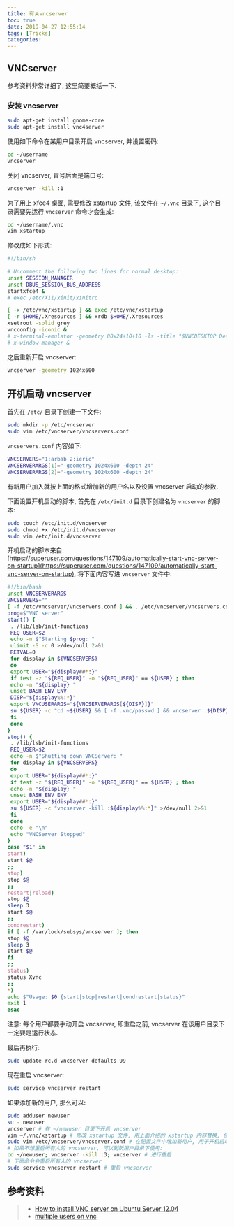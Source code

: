 ```yaml
---
title: 有关vncserver
toc: true
date: 2019-04-27 12:55:14
tags: [Tricks]
categories:
---
```


## VNCserver

参考资料非常详细了, 这里简要概括一下.

### 安装 vncserver

```bash
sudo apt-get install gnome-core
sudo apt-get install vnc4server
```

使用如下命令在某用户目录开启 vncserver, 并设置密码:

```bash
cd ~/username
vncserver
```

关闭 vncserver, 冒号后面是端口号:

```bash
vncserver -kill :1
```

为了用上 xfce4 桌面, 需要修改 xstartup 文件, 该文件在 `~/.vnc` 目录下, 这个目录需要先运行 `vncserver` 命令才会生成:

```bash
cd ~/username/.vnc
vim xstartup
```

修改成如下形式:

```bash
#!/bin/sh
 
# Uncomment the following two lines for normal desktop:
unset SESSION_MANAGER
unset DBUS_SESSION_BUS_ADDRESS
startxfce4 &
# exec /etc/X11/xinit/xinitrc

[ -x /etc/vnc/xstartup ] && exec /etc/vnc/xstartup
[ -r $HOME/.Xresources ] && xrdb $HOME/.Xresources
xsetroot -solid grey
vncconfig -iconic &
# x-terminal-emulator -geometry 80x24+10+10 -ls -title "$VNCDESKTOP Desktop" &
# x-window-manager &
```

之后重新开启 vncserver:

```bash
vncserver -geometry 1024x600
```

## 开机启动 vncserver

首先在 `/etc/` 目录下创建一下文件:

```bash
sudo mkdir -p /etc/vncserver
sudo vim /etc/vncserver/vncservers.conf
```

`vncservers.conf` 内容如下:

```bash
VNCSERVERS="1:arbab 2:ieric"
VNCSERVERARGS[1]="-geometry 1024x600 -depth 24"
VNCSERVERARGS[2]="-geometry 1024x600 -depth 24"
```

有新用户加入就按上面的格式增加新的用户名以及设置 vncserver 启动的参数.

下面设置开机启动的脚本, 首先在 `/etc/init.d` 目录下创建名为 `vncserver` 的脚本:

```bash
sudo touch /etc/init.d/vncserver
sudo chmod +x /etc/init.d/vncserver
sudo vim /etc/init.d/vncserver
```

开机启动的脚本来自: [https://superuser.com/questions/147109/automatically-start-vnc-server-on-startup](https://superuser.com/questions/147109/automatically-start-vnc-server-on-startup), 将下面内容写进 `vncserver` 文件中:

```bash
#!/bin/bash
unset VNCSERVERARGS
VNCSERVERS=""
[ -f /etc/vncserver/vncservers.conf ] && . /etc/vncserver/vncservers.conf
prog=$"VNC server"
start() {
 . /lib/lsb/init-functions
 REQ_USER=$2
 echo -n $"Starting $prog: "
 ulimit -S -c 0 >/dev/null 2>&1
 RETVAL=0
 for display in ${VNCSERVERS}
 do
 export USER="${display##*:}"
 if test -z "${REQ_USER}" -o "${REQ_USER}" == ${USER} ; then
 echo -n "${display} "
 unset BASH_ENV ENV
 DISP="${display%%:*}"
 export VNCUSERARGS="${VNCSERVERARGS[${DISP}]}"
 su ${USER} -c "cd ~${USER} && [ -f .vnc/passwd ] && vncserver :${DISP} ${VNCUSERARGS}"
 fi
 done
}
stop() {
 . /lib/lsb/init-functions
 REQ_USER=$2
 echo -n $"Shutting down VNCServer: "
 for display in ${VNCSERVERS}
 do
 export USER="${display##*:}"
 if test -z "${REQ_USER}" -o "${REQ_USER}" == ${USER} ; then
 echo -n "${display} "
 unset BASH_ENV ENV
 export USER="${display##*:}"
 su ${USER} -c "vncserver -kill :${display%%:*}" >/dev/null 2>&1
 fi
 done
 echo -e "\n"
 echo "VNCServer Stopped"
}
case "$1" in
start)
start $@
;;
stop)
stop $@
;;
restart|reload)
stop $@
sleep 3
start $@
;;
condrestart)
if [ -f /var/lock/subsys/vncserver ]; then
stop $@
sleep 3
start $@
fi
;;
status)
status Xvnc
;;
*)
echo $"Usage: $0 {start|stop|restart|condrestart|status}"
exit 1
esac
```

注意: 每个用户都要手动开启 vncserver, 即重启之前, vncserver 在该用户目录下一定要是运行状态.

最后再执行:

```bash
sudo update-rc.d vncserver defaults 99
```

现在重启 vncserver:

```bash
sudo service vncserver restart
```

如果添加新的用户, 那么可以:

```bash
sudo adduser newuser
su - newuser
vncserver # 在 ~/newuser 目录下开启 vncserver
vim ~/.vnc/xstartup # 修改 xstartup 文件, 用上面介绍的 xstartup 内容替换, 使用 xfce4 桌面
sudo vim /etc/vncserver/vncserver.conf # 在配置文件中增加新用户, 用于开机启动
# 如果不想重启所有人的 vncserver, 可以到新用户目录下使用:
cd ~/newuser; vncserver -kill :3; vncserver # 进行重启
# 下面命令会重启所有人的 vncserver
sudo service vncserver restart # 重启 vncserver
```


## 参考资料
> - [How to install VNC server on Ubuntu Server 12.04](https://rbgeek.wordpress.com/2012/06/25/how-to-install-vnc-server-on-ubuntu-server-12-04/)
> - [multiple users on vnc](https://rbgeek.wordpress.com/tag/multiple-users-on-vnc/)
